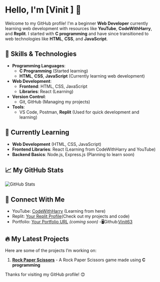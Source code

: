 # Hello, I'm [Vinit ] 👋
Welcome to my GitHub profile! I'm a beginner **Web Developer** currently learning web development with resources like **YouTube**, **CodeWithHarry**, and **Replit**. I started with **C programming** and have since transitioned to web technologies like **HTML**, **CSS**, and **JavaScript**.

## 🚀 Skills & Technologies

- **Programming Languages**:
  - **C Programming** (Started learning)
  - **HTML**, **CSS**, **JavaScript** (Currently learning web development)
- **Web Development**:
  - **Frontend**: HTML, CSS, JavaScript
  - **Libraries**: React (Learning)
- **Version Control**:
  - Git, GitHub (Managing my projects)
- **Tools**: 
  - VS Code, Postman, **Replit** (Used for quick development and learning)

## 🌱 Currently Learning

- **Web Development** (HTML, CSS, JavaScript)
- **Frontend Libraries**: React (Learning from CodeWithHarry and YouTube)
- **Backend Basics**: Node.js, Express.js (Planning to learn soon)

## 📈 My GitHub Stats
![GitHub Stats](https://github-readme-stats.vercel.app/api?username=vinit63&show_icons=true&hide_title=true&hide=prs&count_private=true&theme=dark)

## 🔗 Connect With Me

- YouTube: [CodeWithHarry](https://www.youtube.com/c/CodeWithHarry) (Learning from here)
- Replit: [Your Replit Profile](https://replit.com/@vinitsingh63983/Web-devlopment?s=app)(Check out my projects and code)
- Portfolio: [Your Portfolio URL](https://yourportfolio.com) *(coming soon)*
-🖥️Github:[Vinit63](https://github.com/Vinit63)
## 🔥 My Latest Projects

Here are some of the projects I’m working on:
1. [**Rock Paper Scissors**](https://replit.com/@tanishkm2006/C) - A Rock Paper Scissors game made using **C programming**

Thanks for visiting my GitHub profile! 😊